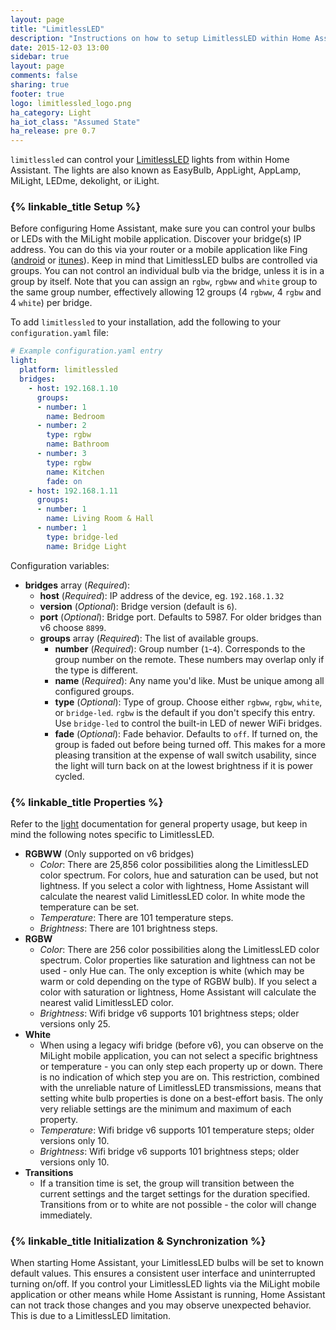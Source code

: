 ```yaml
---
layout: page
title: "LimitlessLED"
description: "Instructions on how to setup LimitlessLED within Home Assistant."
date: 2015-12-03 13:00
sidebar: true
layout: page
comments: false
sharing: true
footer: true
logo: limitlessled_logo.png
ha_category: Light
ha_iot_class: "Assumed State"
ha_release: pre 0.7
---
```


`limitlessled` can control your [LimitlessLED](http://www.limitlessled.com/) lights from within Home Assistant. The lights are also known as EasyBulb, AppLight, AppLamp, MiLight, LEDme, dekolight, or iLight.

### {% linkable_title Setup %}

Before configuring Home Assistant, make sure you can control your bulbs or LEDs with the MiLight mobile application. Discover your bridge(s) IP address. You can do this via your router or a mobile application like Fing ([android](https://play.google.com/store/apps/details?id=com.overlook.android.fing&hl=en) or [itunes](https://itunes.apple.com/us/app/fing-network-scanner/id430921107?mt=8)). Keep in mind that LimitlessLED bulbs are controlled via groups. You can not control an individual bulb via the bridge, unless it is in a group by itself. Note that you can assign an `rgbw`, `rgbww` and `white` group to the same group number, effectively allowing 12 groups (4 `rgbww`, 4 `rgbw` and 4 `white`) per bridge.

To add `limitlessled` to your installation, add the following to your `configuration.yaml` file:

```yaml
# Example configuration.yaml entry
light:
  platform: limitlessled
  bridges:
    - host: 192.168.1.10
      groups:
      - number: 1
        name: Bedroom
      - number: 2
        type: rgbw
        name: Bathroom
      - number: 3
        type: rgbw
        name: Kitchen
        fade: on
    - host: 192.168.1.11
      groups:
      - number: 1
        name: Living Room & Hall
      - number: 1
        type: bridge-led
        name: Bridge Light
```

Configuration variables:

- **bridges** array (*Required*):
  - **host** (*Required*): IP address of the device, eg. `192.168.1.32`
  - **version** (*Optional*): Bridge version (default is `6`).
  - **port** (*Optional*): Bridge port. Defaults to 5987. For older bridges than v6 choose `8899`.
  - **groups** array (*Required*): The list of available groups.
    - **number** (*Required*): Group number (`1`-`4`). Corresponds to the group number on the remote. These numbers may overlap only if the type is different.
    - **name** (*Required*): Any name you'd like. Must be unique among all configured groups.
    - **type** (*Optional*): Type of group. Choose either `rgbww`, `rgbw`, `white`, or `bridge-led`. `rgbw` is the default if you don't specify this entry. Use `bridge-led` to control the built-in LED of newer WiFi bridges.
    - **fade** (*Optional*): Fade behavior. Defaults to `off`. If turned on, the group is faded out before being turned off. This makes for a more pleasing transition at the expense of wall switch usability, since the light will turn back on at the lowest brightness if it is power cycled.

### {% linkable_title Properties %}

Refer to the [light]({{site_root}}/components/light/) documentation for general property usage, but keep in mind the following notes specific to LimitlessLED.

- **RGBWW** (Only supported on v6 bridges)
  - *Color*: There are 25,856 color possibilities along the LimitlessLED color spectrum. For colors, hue and saturation can be used, but not lightness. If you select a color with lightness, Home Assistant will calculate the nearest valid LimitlessLED color. In white mode the temperature can be set.
  - *Temperature*: There are 101 temperature steps.
  - *Brightness*: There are 101 brightness steps.
- **RGBW**
  - *Color*: There are 256 color possibilities along the LimitlessLED color spectrum. Color properties like saturation and lightness can not be used - only Hue can. The only exception is white (which may be warm or cold depending on the type of RGBW bulb). If you select a color with saturation or lightness, Home Assistant will calculate the nearest valid LimitlessLED color.
  - *Brightness*: Wifi bridge v6 supports 101 brightness steps; older versions only 25.
- **White**
  - When using a legacy wifi bridge (before v6), you can observe on the MiLight mobile application, you can not select a specific brightness or temperature - you can only step each property up or down. There is no indication of which step you are on. This restriction, combined with the unreliable nature of LimitlessLED transmissions, means that setting white bulb properties is done on a best-effort basis. The only very reliable settings are the minimum and maximum of each property.
  - *Temperature*: Wifi bridge v6 supports 101 temperature steps; older versions only 10.
  - *Brightness*: Wifi bridge v6 supports 101 brightness steps; older versions only 10.
- **Transitions**
  - If a transition time is set, the group will transition between the current settings and the target settings for the duration specified. Transitions from or to white are not possible - the color will change immediately.

### {% linkable_title Initialization & Synchronization %}

When starting Home Assistant, your LimitlessLED bulbs will be set to known default values. This ensures a consistent user interface and uninterrupted turning on/off. If you control your LimitlessLED lights via the MiLight mobile application or other means while Home Assistant is running, Home Assistant can not track those changes and you may observe unexpected behavior. This is due to a LimitlessLED limitation.
